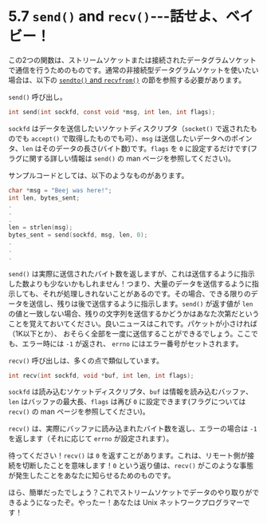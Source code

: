 # 5.7 `send()` and `recv()`---話せよ、ベイビー！

この2つの関数は、ストリームソケットまたは接続されたデータグラムソケットで通信を行うためのものです。通常の非接続型データグラムソケットを使いたい場合は、以下の [`sendto()` and `recvfrom()`](docs/system-calls-or-bust/#sendtorecv) の節を参照する必要があります。

`send()` 呼び出し。

```c
int send(int sockfd, const void *msg, int len, int flags);
```

`sockfd` はデータを送信したいソケットディスクリプタ（`socket()` で返されたものでも `accept()` で取得したものでも可）、`msg` は送信したいデータへのポインタ、`len` はそのデータの長さ(バイト数)です。`flags` を `0` に設定するだけです(フラグに関する詳しい情報は `send()` の man ページを参照してください)。

サンプルコードとしては、以下のようなものがあります。

```c
char *msg = "Beej was here!";
int len, bytes_sent;
.
.
.
len = strlen(msg);
bytes_sent = send(sockfd, msg, len, 0);
.
.
.
```

`send()` は実際に送信されたバイト数を返しますが、これは送信するように指示した数よりも少ないかもしれません！つまり、大量のデータを送信するように指示しても、それが処理しきれないことがあるのです。その場合、できる限りのデータを送信し、残りは後で送信するように指示します。`send()` が返す値が `len` の値と一致しない場合、残りの文字列を送信するかどうかはあなた次第だということを覚えておいてください。良いニュースはこれです。パケットが小さければ（1K以下とか）、 おそらく全部を一度に送信することができるでしょう。ここでも、エラー時には `-1` が返され、 `errno` にはエラー番号がセットされます。

`recv()` 呼び出しは、多くの点で類似しています。

```c
int recv(int sockfd, void *buf, int len, int flags);
```

`sockfd` は読み込むソケットディスクリプタ、`buf` は情報を読み込むバッファ、`len` はバッファの最大長、`flags` は再び `0` に設定できます(フラグについては `recv()` の man ページを参照してください)。

`recv()` は、実際にバッファに読み込まれたバイト数を返し、エラーの場合は `-1` を返します（それに応じて `errno` が設定されます）。

待ってください！`recv()` は `0` を返すことがあります。これは、リモート側が接続を切断したことを意味します！`0` という返り値は、`recv()` がこのような事態が発生したことをあなたに知らせるためのものです。

ほら、簡単だったでしょう？これでストリームソケットでデータのやり取りができるようになったぞ。やったー！あなたは Unix ネットワークプログラマーです！
